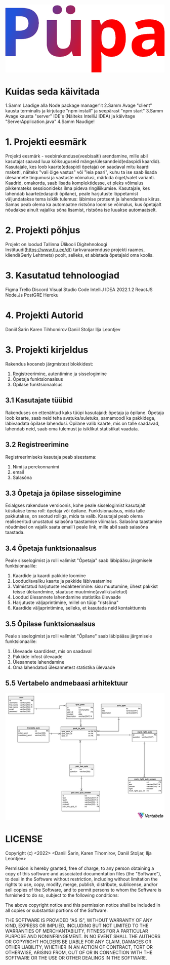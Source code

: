 ﻿![püpa logo](pupa_logo.png)

# Kuidas seda käivitada

1.Samm
Laadige alla Node package manager'it
2.Samm
Avage "client" kausta terminalis ja kirjutage "npm install" ja seepärast "npm start"
3.Samm
Avage kausta "server" IDE's (Näiteks IntelliJ IDEA) ja käivitage "ServerApplication.java"
4.Samm
Naudige!

# 1. Projekti eesmärk

Projekti eesmärk - veebirakenduse(veebisaiti) arendamine, mille abil kasutajat saavad luua kõiksuguseid mänge/ülesanndeid(edaspidi kaardid). Kasutajale, kes loob kaarte(edaspidi õpetaja) on saadaval mitu kaardi maketti, näiteks "vali õige vastus" või "leia paari", kuhu ta ise saab lisada ülesannete tingumusi ja vastuste võimalusi, märkida õiget/valet varianti. Kaadrid, omakorda, saab lisada komplektidesse, et pleks võimalus pikkemateks sessioonideks ilma pideva ringiliikumise. Kasutajale, kes lahendab kaarte(edaspidi õpilane), peale harjutuste lõppetamist väljundatakse tema isiklik tulemus: läbimise protsent ja lahendamise kiirus. Samas peab olema ka automaatne ristsõna loomise võimalus, kus õpetajalt nõudakse ainult vajaliku sõna lisamist, ristsõna ise luuakse automaatselt.

# 2. Projekti põhjus

Projekt on loodud Tallinna Ülikooli Digitehnoloogi Instituudi(https://www.tlu.ee/dt) tarkvaraarenduse projekti raames, kliendi(Gerly Lehtmets) poolt, selleks, et abistada õpetajaid oma koolis.


# 3. Kasutatud tehnoloogiad

Figma
Trello
Discord
Visual Studio Code
IntelliJ IDEA 2022.1.2
ReactJS
Node.Js
PostGRE
Heroku

# 4. Projekti Autorid

Daniil Šarin
Karen Tihhomirov
Daniil Stoljar
Ilja Leontjev
 

# 3. Projekti kirjeldus


Rakendus koosneb järgmistest blokkidest:

1. Registreerimine, autentimine ja sisselogimine
2. Õpetaja funktsionaalsus
3. Õpilase funktsionaalsus



## 3.1 Kasutajate tüübid

Rakenduses on ettenähtud kaks tüüpi kasutajaid: õpetaja ja õpilane. Õpetaja loob kaarte, saab neid teha avatuks/suletuks, samamoodi ka pakkidega, läbivaadata õpilase lahendusi. Õpilane valib kaarte, mis on talle saadavad, lahendab neid, saab oma tulemust ja isiklikut statistikat vaadata.

## 3.2 Registreerimine

Registreerimiseks kasutaja peab sisestama:

1. Nimi ja perekonnanimi
2. email
3. Salasõna

## 3.3 Õpetaja ja õpilase sisselogimine

Esialgses rakenduse versioonis, kohe peale sisselogimist kasutajalt küsitakse tema roll: õpetaja või õpilane. Funktsionaalsus, mida talle pakkutakse, on seotud rolliga, mida ta valib. 
Kasutajal peab olema realiseeritud unustatud salasõna taastamise võimalus. Salasõna taastamise nõudmisel on vajalik saata email´i peale link, mille abil saab salasõna taastada.

## 3.4 Õpetaja funktsionaalsus
Peale sisselogimist ja rolli valimist "Õpetaja" saab läbipääsu järgmisele funktsionaalile:

1. Kaardide ja kaardi pakkide loomine
2. Loodud/avaliku kaarte ja pakkide läbivaatamine
3. Valmistatud harjutuste redakteerimine: sisu muutumine, ühest pakkist teisse ülekandmine, staatuse muutmine(avalik/suletud)
4. Loodud ülesannete lahendamine statistika ülevaade
5. Harjutuste väljaprintimine, millel on tüüp "ristsõna"
6. Kaardide väljaprintimine, selleks, et kasutada neid kontakttunnis

## 3.5 Õpilase funktsionaalsus

Peale sisselogimist ja rolli valimist "Õpilane" saab läbipääsu järgmisele funktsionaalile:

1. Ülevaade kaardidest, mis on saadaval
2. Pakkide infost ülevaade
3. Ülesannete lahendamine
4. Oma lahendatud ülesannetest statistika ülevaade


## 5.5 Vertabelo andmebaasi arhitektuur

![Vertabelo skeem](DBschema.png)



# LICENSE

Copyright (c) <2022> <Daniil Šarin, Karen Tihomirov, Daniil Stoljar, Ilja Leontjev>

Permission is hereby granted, free of charge, to any person obtaining a copy
of this software and associated documentation files (the "Software"), to deal
in the Software without restriction, including without limitation the rights
to use, copy, modify, merge, publish, distribute, sublicense, and/or sell
copies of the Software, and to permit persons to whom the Software is
furnished to do so, subject to the following conditions:

The above copyright notice and this permission notice shall be included in all
copies or substantial portions of the Software.

THE SOFTWARE IS PROVIDED "AS IS", WITHOUT WARRANTY OF ANY KIND, EXPRESS OR
IMPLIED, INCLUDING BUT NOT LIMITED TO THE WARRANTIES OF MERCHANTABILITY,
FITNESS FOR A PARTICULAR PURPOSE AND NONINFRINGEMENT. IN NO EVENT SHALL THE
AUTHORS OR COPYRIGHT HOLDERS BE LIABLE FOR ANY CLAIM, DAMAGES OR OTHER
LIABILITY, WHETHER IN AN ACTION OF CONTRACT, TORT OR OTHERWISE, ARISING FROM,
OUT OF OR IN CONNECTION WITH THE SOFTWARE OR THE USE OR OTHER DEALINGS IN THE
SOFTWARE.